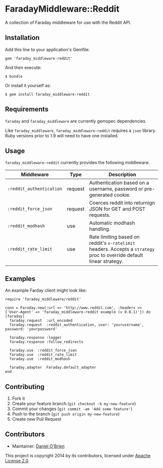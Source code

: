 # FaradayMiddleware::Reddit

A collection of Faraday middleware for use with the Reddit API.

## Installation

Add this line to your application's Gemfile:

    gem 'faraday_middleware-reddit'

And then execute:

    $ bundle

Or install it yourself as:

    $ gem install faraday_middleware-reddit

## Requirements

`faraday` and `faraday_middleware` are currently gemspec dependencies.

Like `faraday_middleware`, `faraday_middleware-reddit` requires a `json` library. Ruby versions prior to 1.9 will need to have one installed.

## Usage

`faraday_middleware-reddit` currently provides the following middleware:

| Middleware | Type | Description |
| --- | --- | --- |
| `:reddit_authentication` | request | Authentication based on a username, password or pre-generated cookie. |
| `:reddit_force_json` | request | Coerces reddit into returnign JSON for GET and POST requests. |
| `:reddit_modhash` | use | Automatic modhash handling. |
| `:reddit_rate_limit` | use | Rate limiting based on reddit's `x-ratelimit` headers. Accepts a `strategy` proc to override default linear strategy. |

## Examples

An example Farday client might look like:

    require 'faraday_middleware/reddit'

    conn = Faraday.new(:url => 'http://www.reddit.com', :headers => {'User-Agent' => 'faraday_middleware-reddit example (v 0.0.1)'}) do |faraday|
      faraday.request  :url_encoded
      faraday.request  :reddit_authentication, user: 'yourusername', password: 'yourpassword'

      faraday.response :logger
      faraday.response :follow_redirects

      faraday.use  :reddit_force_json
      faraday.use  :reddit_rate_limit
      faraday.use  :reddit_modhash

      faraday.adapter  Faraday.default_adapter
    end

## Contributing

1. Fork it
2. Create your feature branch (`git checkout -b my-new-feature`)
3. Commit your changes (`git commit -am 'Add some feature'`)
4. Push to the branch (`git push origin my-new-feature`)
5. Create new Pull Request

Contributors
------------

  * Maintainer: [Daniel O'Brien](http://github.com/dobs)

This project is copyright 2014 by its contributors, licensed under [Apache License 2.0](https://github.com/dobs/faraday_middleware-reddit/blob/master/LICENSE).
